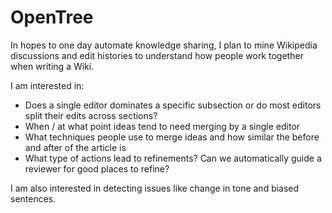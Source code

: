 # OpenTree

In hopes to one day automate knowledge sharing, I plan to mine Wikipedia discussions and edit histories to understand how people work together when writing a Wiki. 

I am interested in:

- Does a single editor dominates a specific subsection or do most editors split their edits across sections?
- When / at what point ideas tend to need merging by a single editor
- What techniques people use to merge ideas and how similar the before and after of the article is
- What type of actions lead to refinements? Can we automatically guide a reviewer for good places to refine?

I am also interested in detecting issues like change in tone and biased sentences.

